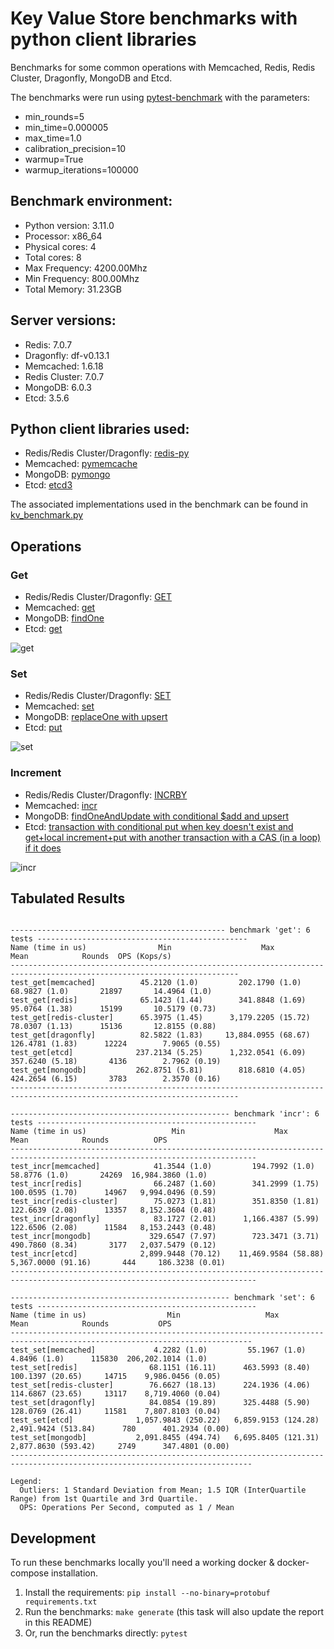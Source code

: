 # Key Value Store benchmarks with python client libraries

Benchmarks for some common operations with Memcached, Redis, Redis Cluster, Dragonfly, MongoDB and Etcd.

The benchmarks were run using [pytest-benchmark](https://pytest-benchmark.readthedocs.io/en/latest/) with the parameters:
- min_rounds=5
- min_time=0.000005
- max_time=1.0
- calibration_precision=10
- warmup=True
- warmup_iterations=100000

## Benchmark environment:
- Python version: 3.11.0
- Processor: x86_64
- Physical cores: 4
- Total cores: 8
- Max Frequency: 4200.00Mhz 
- Min Frequency: 800.00Mhz
- Total Memory: 31.23GB


## Server versions:
- Redis: 7.0.7
- Dragonfly: df-v0.13.1
- Memcached: 1.6.18
- Redis Cluster: 7.0.7
- MongoDB: 6.0.3
- Etcd: 3.5.6


## Python client libraries used:
- Redis/Redis Cluster/Dragonfly: [redis-py](https://github.com/redis/redis-py)
- Memcached: [pymemcache](https://github.com/pinterest/pymemcache)
- MongoDB: [pymongo](https://github.com/mongodb/mongo-python-driver)
- Etcd: [etcd3](https://github.com/kragniz/python-etcd3)

The associated implementations used in the benchmark can be found in [kv_benchmark.py](./kv_benchmark.py)

## Operations

### Get
- Redis/Redis Cluster/Dragonfly: [GET](https://redis.io/commands/get/)
- Memcached: [get](https://github.com/memcached/memcached/wiki/Commands#get)
- MongoDB: [findOne](https://www.mongodb.com/docs/manual/reference/method/db.collection.findOne/)
- Etcd: [get](https://python-etcd3.readthedocs.io/en/latest/usage.html#etcd3.Etcd3Client.get)

![get](./results/benchmark-get.svg)

### Set
- Redis/Redis Cluster/Dragonfly: [SET](https://redis.io/commands/set/)
- Memcached: [set](https://github.com/memcached/memcached/wiki/Commands#set)
- MongoDB: [replaceOne with upsert](https://www.mongodb.com/docs/manual/reference/method/db.collection.replaceOne/)
- Etcd: [put](https://python-etcd3.readthedocs.io/en/latest/usage.html#etcd3.Etcd3Client.put)

![set](./results/benchmark-set.svg)

### Increment
- Redis/Redis Cluster/Dragonfly: [INCRBY](https://redis.io/commands/incrby/)
- Memcached: [incr](https://github.com/memcached/memcached/wiki/Commands#incrdecr)
- MongoDB: [findOneAndUpdate with conditional $add and upsert](https://www.mongodb.com/docs/manual/reference/method/db.collection.findOneAndUpdate/)
- Etcd: [transaction with conditional put when key doesn't exist and get+local increment+put with another transaction with a CAS (in a loop) if it does](https://python-etcd3.readthedocs.io/en/latest/usage.html#etcd3.Etcd3Client.transactionhttps://python-etcd3.readthedocs.io/en/latest/usage.html#etcd3.Etcd3Client.transactionhttps://python-etcd3.readthedocs.io/en/latest/usage.html#etcd3.Etcd3Client.transactionhttps://python-etcd3.readthedocs.io/en/latest/usage.html#etcd3.Etcd3Client.transactionhttps://python-etcd3.readthedocs.io/en/latest/usage.html#etcd3.Etcd3Client.transactionhttps://python-etcd3.readthedocs.io/en/latest/usage.html#etcd3.Etcd3Client.transactionhttps://python-etcd3.readthedocs.io/en/latest/usage.html#etcd3.Etcd3Client.transactionhttps://python-etcd3.readthedocs.io/en/latest/usage.html#etcd3.Etcd3Client.transactionhttps://python-etcd3.readthedocs.io/en/latest/usage.html#etcd3.Etcd3Client.transaction)

![incr](./results/benchmark-incr.svg)

## Tabulated Results

```

------------------------------------------------ benchmark 'get': 6 tests -----------------------------------------------
Name (time in us)                Min                    Max                Mean            Rounds  OPS (Kops/s)          
-------------------------------------------------------------------------------------------------------------------------
test_get[memcached]          45.2120 (1.0)         202.1790 (1.0)       68.9827 (1.0)       21897       14.4964 (1.0)    
test_get[redis]              65.1423 (1.44)        341.8848 (1.69)      95.0764 (1.38)      15199       10.5179 (0.73)   
test_get[redis-cluster]      65.3975 (1.45)      3,179.2205 (15.72)     78.0307 (1.13)      15136       12.8155 (0.88)   
test_get[dragonfly]          82.5822 (1.83)     13,884.0955 (68.67)    126.4781 (1.83)      12224        7.9065 (0.55)   
test_get[etcd]              237.2134 (5.25)      1,232.0541 (6.09)     357.6240 (5.18)       4136        2.7962 (0.19)   
test_get[mongodb]           262.8751 (5.81)        818.6810 (4.05)     424.2654 (6.15)       3783        2.3570 (0.16)   
-------------------------------------------------------------------------------------------------------------------------

------------------------------------------------- benchmark 'incr': 6 tests -------------------------------------------------
Name (time in us)                   Min                    Max                  Mean            Rounds          OPS          
-----------------------------------------------------------------------------------------------------------------------------
test_incr[memcached]            41.3544 (1.0)         194.7992 (1.0)         58.8776 (1.0)       24269  16,984.3860 (1.0)    
test_incr[redis]                66.2487 (1.60)        341.2999 (1.75)       100.0595 (1.70)      14967   9,994.0496 (0.59)   
test_incr[redis-cluster]        75.0273 (1.81)        351.8350 (1.81)       122.6639 (2.08)      13357   8,152.3604 (0.48)   
test_incr[dragonfly]            83.1727 (2.01)      1,166.4387 (5.99)       122.6506 (2.08)      11584   8,153.2443 (0.48)   
test_incr[mongodb]             329.6547 (7.97)        723.3471 (3.71)       490.7860 (8.34)       3177   2,037.5479 (0.12)   
test_incr[etcd]              2,899.9448 (70.12)    11,469.9584 (58.88)    5,367.0000 (91.16)       444     186.3238 (0.01)   
-----------------------------------------------------------------------------------------------------------------------------

------------------------------------------------- benchmark 'set': 6 tests -------------------------------------------------
Name (time in us)                  Min                   Max                  Mean            Rounds           OPS          
----------------------------------------------------------------------------------------------------------------------------
test_set[memcached]             4.2282 (1.0)         55.1967 (1.0)          4.8496 (1.0)      115830  206,202.1014 (1.0)    
test_set[redis]                68.1151 (16.11)      463.5993 (8.40)       100.1397 (20.65)     14715    9,986.0456 (0.05)   
test_set[redis-cluster]        76.6627 (18.13)      224.1936 (4.06)       114.6867 (23.65)     13117    8,719.4060 (0.04)   
test_set[dragonfly]            84.0854 (19.89)      325.4488 (5.90)       128.0769 (26.41)     11581    7,807.8103 (0.04)   
test_set[etcd]              1,057.9843 (250.22)   6,859.9153 (124.28)   2,491.9424 (513.84)      780      401.2934 (0.00)   
test_set[mongodb]           2,091.8455 (494.74)   6,695.8405 (121.31)   2,877.8630 (593.42)     2749      347.4801 (0.00)   
----------------------------------------------------------------------------------------------------------------------------

Legend:
  Outliers: 1 Standard Deviation from Mean; 1.5 IQR (InterQuartile Range) from 1st Quartile and 3rd Quartile.
  OPS: Operations Per Second, computed as 1 / Mean

```

## Development

To run these benchmarks locally you'll need a working docker & docker-compose installation.

1. Install the requirements: `pip install --no-binary=protobuf requirements.txt`
2. Run the benchmarks: `make generate` (this task will also update the report in this README)
3. Or, run the benchmarks directly: `pytest`

